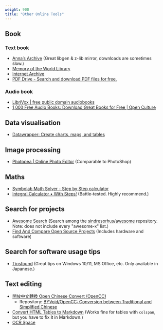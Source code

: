 ```yaml
---
weight: 900
title: "Other Online Tools"
---
```

## Book

### Text book

- [Anna’s Archive](https://annas-archive.org/) \(Great libgen \& z-lib mirror, downloads are sometimes slow.\)
- [Memory of the World Library](https://library.memoryoftheworld.org/)
- [Internet Archive](https://archive.org/)
- [PDF Drive - Search and download PDF files for free.](https://www.pdfdrive.com/)

### Audio book

- [LibriVox | free public domain audiobooks](https://librivox.org/)
- [1,000 Free Audio Books: Download Great Books for Free | Open Culture](https://www.openculture.com/freeaudiobooks)


## Data visualisation

- [Datawrapper: Create charts, maps, and tables](https://www.datawrapper.de/)


## Image processing

- [Photopea | Online Photo Editor](https://www.photopea.com/) \(Comparable to PhotoShop\)


## Maths

- [Symbolab Math Solver - Step by Step calculator](https://www.symbolab.com/)
- [Integral Calculator • With Steps!](https://www.integral-calculator.com/) \(Battle-tested. Highly recommend.\)


## Search for projects

- [Awesome Search](https://awesomelists.top/#/) \(Search among the [sindresorhus/awesome](https://github.com/sindresorhus/awesome) repository. Note: does not include every "awesome-x" list.\)
- [Find And Compare Open Source Projects](https://awesomeopensource.com/) \(Includes hardware and software\)


## Search for software usage tips

- [Tipsfound](https://www.tipsfound.com/) \(Great tips on Windows 10/11, MS Office, etc. Only available in Japanese.\)


## Text editing

- [開放中文轉換 Open Chinese Convert (OpenCC)](https://opencc.byvoid.com/)
    - Repository: [BYVoid/OpenCC: Conversion between Traditional and Simplified Chinese](https://github.com/BYVoid/OpenCC)
- [Convert HTML Tables to Markdown](https://tabletomarkdown.com/convert-website-table-to-markdown/) \(Works fine for tables with `colspan`, but you have to fix it in Markdown.\)
- [OCR Space](https://ocr.space/)
